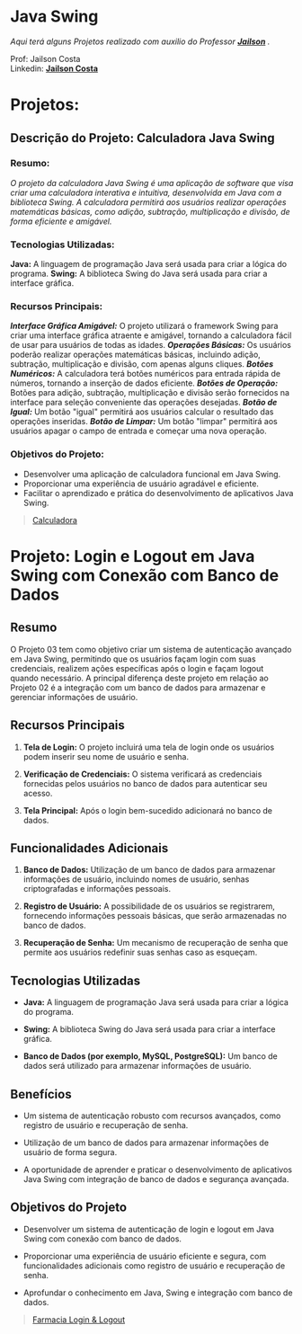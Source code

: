 # Java Swing



_Aqui terá alguns Projetos realizado com auxilio do Professor **[Jailson](https://www.linkedin.com/in/jailson-costa-dos-santos/)** ._
<br>

Prof: Jailson Costa
<br>
Linkedin: **[Jailson Costa](https://www.linkedin.com/in/jailson-costa-dos-santos/)**


# Projetos:

## Descrição do Projeto: Calculadora Java Swing 

### Resumo:
_O projeto da calculadora Java Swing é uma aplicação de software que visa criar uma calculadora interativa e intuitiva, desenvolvida em Java com a biblioteca Swing. A calculadora permitirá aos usuários realizar operações matemáticas básicas, como adição, subtração, multiplicação e divisão, de forma eficiente e amigável._

### Tecnologias Utilizadas:
**Java:** A linguagem de programação Java será usada para criar a lógica do programa.
**Swing:** A biblioteca Swing do Java será usada para criar a interface gráfica.

### Recursos Principais:

***Interface Gráfica Amigável:*** O projeto utilizará o framework Swing para criar uma interface gráfica atraente e amigável, tornando a calculadora fácil de usar para usuários de todas as idades.
***Operações Básicas:*** Os usuários poderão realizar operações matemáticas básicas, incluindo adição, subtração, multiplicação e divisão, com apenas alguns cliques.
***Botões Numéricos:*** A calculadora terá botões numéricos para entrada rápida de números, tornando a inserção de dados eficiente.
***Botões de Operação:*** Botões para adição, subtração, multiplicação e divisão serão fornecidos na interface para seleção conveniente das operações desejadas.
***Botão de Igual:*** Um botão "igual" permitirá aos usuários calcular o resultado das operações inseridas.
***Botão de Limpar:*** Um botão "limpar" permitirá aos usuários apagar o campo de entrada e começar uma nova operação.

### Objetivos do Projeto:

- Desenvolver uma aplicação de calculadora funcional em Java Swing.
- Proporcionar uma experiência de usuário agradável e eficiente.
- Facilitar o aprendizado e prática do desenvolvimento de aplicativos Java Swing.



>  <a href="https://github.com/caioz95/JavaSwing/tree/master/src/calculadora" target="_blank"> Calculadora </a>

# Projeto: Login e Logout em Java Swing com Conexão com Banco de Dados

## Resumo
O Projeto 03 tem como objetivo criar um sistema de autenticação avançado em Java Swing, permitindo que os usuários façam login com suas credenciais, realizem ações específicas após o login e façam logout quando necessário. A principal diferença deste projeto em relação ao Projeto 02 é a integração com um banco de dados para armazenar e gerenciar informações de usuário.

## Recursos Principais

1. **Tela de Login:** O projeto incluirá uma tela de login onde os usuários podem inserir seu nome de usuário e senha.

2. **Verificação de Credenciais:** O sistema verificará as credenciais fornecidas pelos usuários no banco de dados para autenticar seu acesso.

3. **Tela Principal:** Após o login bem-sucedido adicionará no banco de dados.
   
## Funcionalidades Adicionais

1. **Banco de Dados:** Utilização de um banco de dados para armazenar informações de usuário, incluindo nomes de usuário, senhas criptografadas e informações pessoais.

2. **Registro de Usuário:** A possibilidade de os usuários se registrarem, fornecendo informações pessoais básicas, que serão armazenadas no banco de dados.

3. **Recuperação de Senha:** Um mecanismo de recuperação de senha que permite aos usuários redefinir suas senhas caso as esqueçam.


## Tecnologias Utilizadas

- **Java:** A linguagem de programação Java será usada para criar a lógica do programa.

- **Swing:** A biblioteca Swing do Java será usada para criar a interface gráfica.

- **Banco de Dados (por exemplo, MySQL, PostgreSQL):** Um banco de dados será utilizado para armazenar informações de usuário.

## Benefícios

- Um sistema de autenticação robusto com recursos avançados, como registro de usuário e recuperação de senha.

- Utilização de um banco de dados para armazenar informações de usuário de forma segura.

- A oportunidade de aprender e praticar o desenvolvimento de aplicativos Java Swing com integração de banco de dados e segurança avançada.

## Objetivos do Projeto

- Desenvolver um sistema de autenticação de login e logout em Java Swing com conexão com banco de dados.

- Proporcionar uma experiência de usuário eficiente e segura, com funcionalidades adicionais como registro de usuário e recuperação de senha.

- Aprofundar o conhecimento em Java, Swing e integração com banco de dados.
  


>  <a href="https://github.com/caioz95/JavaSwing/tree/master/src/farmacia" target="_blank"> Farmacia Login & Logout </a>
